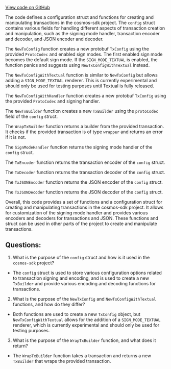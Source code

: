 [View code on GitHub](https://github.com/cosmos/cosmos-sdk/blob/main/x/auth/tx/config.go)

The code defines a configuration struct and functions for creating and manipulating transactions in the cosmos-sdk project. The `config` struct contains various fields for handling different aspects of transaction creation and manipulation, such as the signing mode handler, transaction encoder and decoder, and JSON encoder and decoder. 

The `NewTxConfig` function creates a new protobuf `TxConfig` using the provided `ProtoCodec` and enabled sign modes. The first enabled sign mode becomes the default sign mode. If the `SIGN_MODE_TEXTUAL` is enabled, the function panics and suggests using `NewTxConfigWithTextual` instead. 

The `NewTxConfigWithTextual` function is similar to `NewTxConfig` but allows adding a `SIGN_MODE_TEXTUAL` renderer. This is currently experimental and should only be used for testing purposes until Textual is fully released. 

The `NewTxConfigWithHandler` function creates a new protobuf `TxConfig` using the provided `ProtoCodec` and signing handler. 

The `NewTxBuilder` function creates a new `TxBuilder` using the `protoCodec` field of the `config` struct. 

The `WrapTxBuilder` function returns a builder from the provided transaction. It checks if the provided transaction is of type `wrapper` and returns an error if it is not. 

The `SignModeHandler` function returns the signing mode handler of the `config` struct. 

The `TxEncoder` function returns the transaction encoder of the `config` struct. 

The `TxDecoder` function returns the transaction decoder of the `config` struct. 

The `TxJSONEncoder` function returns the JSON encoder of the `config` struct. 

The `TxJSONDecoder` function returns the JSON decoder of the `config` struct. 

Overall, this code provides a set of functions and a configuration struct for creating and manipulating transactions in the cosmos-sdk project. It allows for customization of the signing mode handler and provides various encoders and decoders for transactions and JSON. These functions and struct can be used in other parts of the project to create and manipulate transactions.
## Questions: 
 1. What is the purpose of the `config` struct and how is it used in the `cosmos-sdk` project?
- The `config` struct is used to store various configuration options related to transaction signing and encoding, and is used to create a new `TxBuilder` and provide various encoding and decoding functions for transactions.
2. What is the purpose of the `NewTxConfig` and `NewTxConfigWithTextual` functions, and how do they differ?
- Both functions are used to create a new `TxConfig` object, but `NewTxConfigWithTextual` allows for the addition of a `SIGN_MODE_TEXTUAL` renderer, which is currently experimental and should only be used for testing purposes.
3. What is the purpose of the `WrapTxBuilder` function, and what does it return?
- The `WrapTxBuilder` function takes a transaction and returns a new `TxBuilder` that wraps the provided transaction.